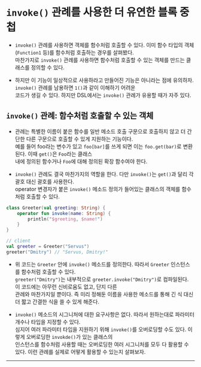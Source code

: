 # `invoke()` 관례를 사용한 더 유연한 블록 중첩

- `invoke()` 관례를 사용하면 객체를 함수처럼 호출할 수 있다. 이미 함수 타입의 객체(`Function1` 등)를 함수처럼 호출하는 경우를 살펴봤다.  
  마찬가지로 `invoke()` 관례를 사용하면 함수처럼 호출할 수 있는 객체를 만드는 클래스를 정의할 수 있다.

- 하지만 이 기능이 일상적으로 사용하라고 만들어진 기능은 아니라는 점에 유의하자. `invoke()` 관례를 남용하면 `1()`과 같이 이해하기 어려운  
  코드가 생길 수 있다. 하지만 DSL에서는 `invoke()` 관례가 유용할 때가 자주 있다.

## `invoke()` 관례: 함수처럼 호출할 수 있는 객체

- 관례는 특별한 이름이 붙은 함수를 일반 메소드 호출 구문으로 호출하지 않고 더 간단한 다른 구문으로 호출할 수 있게 지원하는 기능이다.  
  예를 들어 foo라는 변수가 있고 `foo[bar]`를 쓰게 되면 이는 `foo.get(bar)`로 변환된다. 이때 `get()`은 `Foo`라는 클래스  
  내에 정의된 함수거나 `Foo`에 대해 정의된 확장 함수여야 한다.

- `invoke()` 관례도 결국 마찬가지의 역할을 한다. 다만 `invoke()`는 `get()`과 달리 각괄호 대신 괄호를 사용한다.  
  operator 변경자가 붙은 `invoke()` 메소드 정의가 들어있는 클래스의 객체를 함수처럼 호출할 수 있다.

```kt
class Greeter(val greeting: String) {
	operator fun invoke(name: String) {
		println("$greeting, $name!")
	}
}

// client
val greeter = Greeter("Servus")
greeter("Dmitry") // "Servus, Dmitry!"
```

- 위 코드는 `Greeter` 안에 `invoke()` 메소드를 정의한다. 따라서 `Greeter` 인스턴스를 함수처럼 호출할 수 있다.  
  `greeter("Dmitry")`는 내부적으로 `greeter.invoke("Dmitry")`로 컴파일된다. 이 코드에는 아무런 신비로움도 없고, 단지 다른  
  관례와 마찬가지일 뿐이다. 즉 미리 정해둔 이름을 사용한 메소드를 통해 긴 식 대신 더 짧고 간결한 식을 쓸 수 있게 해준다.

- `invoke()` 메소드의 시그니처에 대한 요구사항은 없다. 따라서 원하는대로 파라미터 개수나 타입을 지정할 수 있다.  
  심지어 여러 파라미터 타입을 지원하기 위해 `invoke()`를 오버로딩할 수도 있다. 이렇게 오버로딩한 `invokde()`가 있는 클래스의  
  인스턴스를 함수처럼 사용할 때는 오버로딩한 여러 시그니처를 모두 다 활용할 수 있다. 이런 관례를 실제로 어떻게 활용할 수 있는지 살펴보자.

---
